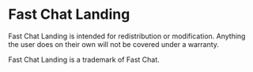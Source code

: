 # Fast Chat Landing
Fast Chat Landing is intended for redistribution or modification. Anything the user does on their own will not be covered under a warranty.

Fast Chat Landing is a trademark of Fast Chat.